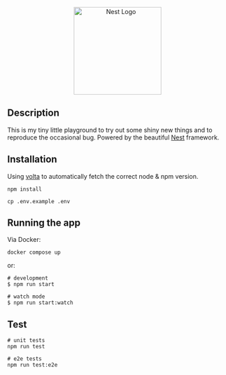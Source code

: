 <p align="center">
  <a href="http://nestjs.com/" target="blank"><img src="https://nestjs.com/img/logo-small.svg" width="200" alt="Nest Logo" /></a>
</p>

## Description

This is my tiny little playground to try out some shiny new things and to reproduce the occasional bug. Powered by the beautiful [Nest](https://github.com/nestjs/nest) framework.

## Installation
Using [volta](https://volta.sh) to automatically fetch the correct node & npm version.

```commandline
npm install

cp .env.example .env
```

## Running the app

Via Docker:

```commandline
docker compose up
```

or:
```commandline
# development
$ npm run start

# watch mode
$ npm run start:watch
```

## Test

```commandline
# unit tests
npm run test

# e2e tests
npm run test:e2e
```